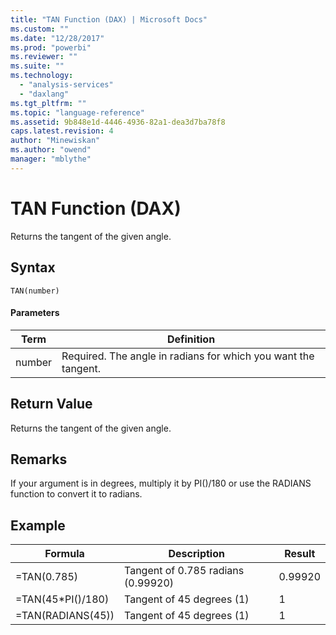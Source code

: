 ```yaml
---
title: "TAN Function (DAX) | Microsoft Docs"
ms.custom: ""
ms.date: "12/28/2017"
ms.prod: "powerbi"
ms.reviewer: ""
ms.suite: ""
ms.technology: 
  - "analysis-services"
  - "daxlang"
ms.tgt_pltfrm: ""
ms.topic: "language-reference"
ms.assetid: 9b848e1d-4446-4936-82a1-dea3d7ba78f8
caps.latest.revision: 4
author: "Minewiskan"
ms.author: "owend"
manager: "mblythe"
---
```

# TAN Function (DAX)
Returns the tangent of the given angle.  
  
## Syntax  
  
```  
TAN(number)  
```  
  
#### Parameters  
  
|Term|Definition|  
|--------|--------------|  
|number|Required. The angle in radians for which you want the tangent.|  
  
## Return Value  
Returns the tangent of the given angle.  
  
## Remarks  
If your argument is in degrees, multiply it by PI()/180 or use the RADIANS function to convert it to radians.  
  
## Example  
  
|Formula|Description|Result|  
|-----------|---------------|----------|  
|=TAN(0.785)|Tangent of 0.785 radians (0.99920)|0.99920|  
|=TAN(45*PI()/180)|Tangent of 45 degrees (1)|1|  
|=TAN(RADIANS(45))|Tangent of 45 degrees (1)|1|  
  
